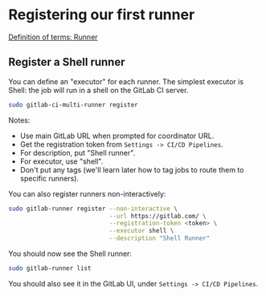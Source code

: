 # Registering our first runner

[Definition of terms: Runner](definition-of-terms--runner.md)


## Register a Shell runner

You can define an "executor" for each runner. The simplest executor is Shell:
the job will run in a shell on the GitLab CI server.


```bash
sudo gitlab-ci-multi-runner register
```

Notes:
- Use main GitLab URL when prompted for coordinator URL.
- Get the registration token from `Settings -> CI/CD Pipelines`.
- For description, put "Shell runner".
- For executor, use "shell".
- Don't put any tags (we'll learn later how to tag jobs to route them to specific runners).


You can also register runners non-interactively:

```bash
sudo gitlab-runner register --non-interactive \
                            --url https://gitlab.com/ \
                            --registration-token <token> \
                            --executor shell \
                            --description "Shell Runner"
```

You should now see the Shell runner:

```bash
sudo gitlab-runner list
```

You should also see it in the GitLab UI, under `Settings -> CI/CD Pipelines`.
